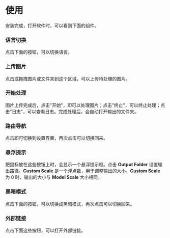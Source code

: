 # 使用
安装完成，打开软件时，可以看到下面的组件。

### 语言切换
点击下面的按钮，可以切换语言。
<TranslationButton />

### 上传图片
点击或拖拽图片或文件夹到这个区域，可以上传待处理的图片。
<UploadDraggerZone />

### 开始处理
图片上传完成后，点击"开始"，即可以处理图片；点击"终止"，可以终止处理；点击"日志"，可以查看日志。完成处理后，会自动打开输出的文件夹。
<MyProgress />

### 路由导航
点击即可切换到设置界面，再次点击可以切换回来。
<NavigationButton />

### 悬浮提示
把鼠标放在这些按钮上时，会显示一个悬浮提示框。点击 **Output Folder** 设置输出路径。**Custom Scale** 是一个浮点数，用于调整输出的大小。**Custom Scale** 为 0 时，输出的大小与 **Model Scale** 大小相同。
<PopoverButton />

### 黑暗模式
点击下面的按钮，可以切换成黑暗模式，再次点击可以切换回来。
<DarkModeButton />

### 外部链接
点击下面这些按钮，可以打开外部链接。
<ExternalLinkButton />